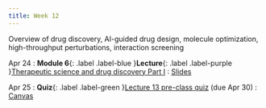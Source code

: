 ```yaml
---
title: Week 12
---
```


Overview of drug discovery, AI-guided drug design, molecule optimization, high-throughput perturbations, interaction screening

Apr 24
: **Module 6**{: .label .label-blue }**Lecture**{: .label .label-purple }[Therapeutic science and drug discovery Part I](#)
  : [Slides](#)

Apr 25
: **Quiz**{: .label .label-green }[Lecture 13 pre-class quiz](#) (due Apr 30)
  : [Canvas](https://canvas.harvard.edu/courses/117878)
